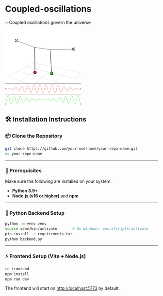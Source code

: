 # Coupled-oscillations

~ Coupled oscillations govern the universe

![Demo](media/Coupled_oscillators.gif)

## 🛠 Installation Instructions


### 📦 Clone the Repository

```bash
git clone https://github.com/your-username/your-repo-name.git
cd your-repo-name
```

---

### 🔧 Prerequisites

Make sure the following are installed on your system:

- **Python 3.9+**
- **Node.js (v16 or higher)** and **npm**

---

### 🐍 Python Backend Setup

```bash
python -m venv venv
source venv/bin/activate       # On Windows: venv\Scripts\activate
pip install -r requirements.txt
python backend.py
```

---

### ⚡️ Frontend Setup (Vite + Node.js)

```bash
cd frontend
npm install
npm run dev
```

The frontend will start on [http://localhost:5173](http://localhost:5173) by default.


